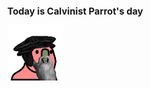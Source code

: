 <h2>Today is Calvinist Parrot's day</h2><img src="https://raw.githubusercontent.com/jmhobbs/cultofthepartyparrot.com/master/parrots/hd/calvinist_parrot.gif" />